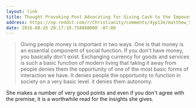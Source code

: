 ```yaml
---
layout: link
title: Thought Provoking Post Advocating for Giving Cash to the Impoverished
address: https://np.reddit.com/r/Christianity/comments/4yp13e/matthew_542_says_we_should_give_freely_to_anyone/d6q1jnb
date: 2016-08-26 20:17:10.758860000 -07:00
---
```


> Giving people money is important in two ways. One is that money is an essential component of social function. If you don't have money, you basically don't exist. Exchanging currency for goods and services is such a basic function of modern living that taking it away from people denies them the opportunity of one of the most basic forms of interaction we have. It denies people the opportunity to function in society on a very basic level. it denies them autonomy.

She makes a number of very good points and even if you don't agree with the premise, it is a worthwhile read for the insights she gives.
